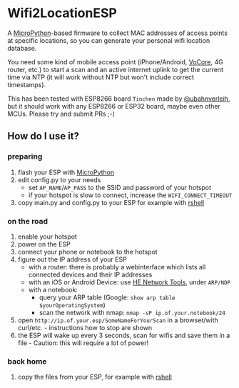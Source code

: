 # Wifi2LocationESP

A [MicroPython](https://micropython.org/)-based firmware to collect MAC addresses of access points at specific locations, so you can generate your personal wifi location database.

You need some kind of mobile access point (iPhone/Android, [VoCore](https://vocore.io/), 4G router, etc.) to start a scan and an active internet uplink to get the current time via NTP (it will work without NTP but won't include correct timestamps).

This has been tested with ESP8266 board `Tinchen` made by [@ubahnverleih](https://github.com/ubahnverleih), but it should work with any ESP8266 or ESP32 board, maybe even other MCUs. Please try and submit PRs ;-)

## How do I use it?

### preparing

1. flash your ESP with [MicroPython](https://micropython.org/)
2. edit config.py to your needs
    * set `AP_NAME`/`AP_PASS` to the SSID and password of your hotspot
    * if your hotspot is slow to connect, increase the `WIFI_CONNECT_TIMEOUT`
3. copy main.py and config.py to your ESP for example with [rshell](https://github.com/dhylands/rshell)

### on the road

1. enable your hotspot
2. power on the ESP
3. connect your phone or notebook to the hotspot
4. figure out the IP address of your ESP
    * with a router: there is probably a webinterface which lists all connected devices and their IP addresses
    * with an iOS or Android Device: use [HE Network Tools](https://networktools.he.net/), under `ARP/NDP`
    * with a notebook:
        * query your ARP table (Google: `show arp table $yourOperatingSystem`)
        * scan the network with nmap: `nmap -sP ip.of.your.notebook/24`
5. open `http://ip.of.your.esp/SomeNameForYourScan` in a browser/with curl/etc. - instructions how to stop are shown
6. the ESP will wake up every 3 seconds, scan for wifis and save them in a file - Caution: this will require a lot of power!

### back home

1. copy the files from your ESP, for example with [rshell](https://github.com/dhylands/rshell)
